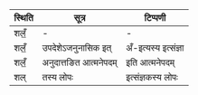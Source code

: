 | स्थिति | सूत्र | टिप्पणी |
| ----- | ------- | ------ |
| शलँ॒ | - | - |
| शलँ॒ | उपदेशेऽजनुनासिक इत् | अँ-इत्यस्य इत्संज्ञा |
| शलँ॒ | अनुदात्तङित आत्मनेपदम् | इति आत्मनेपदम् |
| शल् | तस्य लोपः | इत्संज्ञकस्य लोपः |
